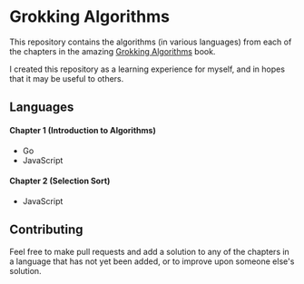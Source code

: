 # Grokking Algorithms

This repository contains the algorithms (in various languages) from each of the chapters in the amazing [Grokking Algorithms](https://www.manning.com/bhargava) book.

I created this repository as a learning experience for myself, and in hopes that it may be useful to others.

## Languages

#### Chapter 1 (Introduction to Algorithms)

- Go
- JavaScript

#### Chapter 2 (Selection Sort)

- JavaScript

## Contributing

Feel free to make pull requests and add a solution to any of the chapters in a language that has not yet been added, or to improve upon someone else's solution.